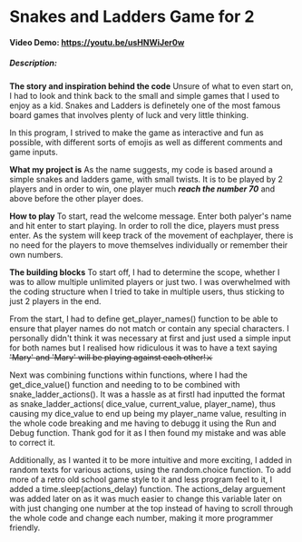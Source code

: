 # Snakes and Ladders Game for 2
#### Video Demo: https://youtu.be/usHNWiJer0w
##### Description:

**The story and inspiration behind the code**
Unsure of what to even start on, I had to look and think back to the small and simple games that I used to enjoy as a kid. Snakes and Ladders is definetely one of the most famous board games that involves plenty of luck and very little thinking.

In this program, I strived to make the game as interactive and fun as possible, with different sorts of emojis as well as different comments and game inputs.

**What my project is**
As the name suggests, my code is based around a simple snakes and ladders game, with small twists. It is to be played by 2 players and in order to win, one player much ***reach the number 70*** and above before the other player does.

**How to play**
To start, read the welcome message. Enter both palyer's name and hit enter to start playing. In order to roll the dice, players must press enter. As the system will keep track of the movement of eachplayer, there is no need for the players to move themselves individually or remember their own numbers.

**The building blocks**
To start off, I had to determine the scope, whether I was to allow multiple unlimited players or just two. I was overwhelmed with the coding structure when I tried to take in multiple users, thus sticking to just 2 players in the end.

From the start, I had to define get_player_names() function to be able to ensure that player names do not match or contain any special characters. I personally didn't think it was necessary at first and just used a simple input for both names but I realised how ridiculous it was to have a text saying ~~'Mary' and 'Mary' will be playing against each other!⚔️~~

Next was combining functions within functions, where I had the get_dice_value() function and needing to to be combined with snake_ladder_actions(). It was a hassle as at firstI had inputted the format as snake_ladder_actions( dice_value, current_value, player_name), thus causing my dice_value to end up being my player_name value, resulting in the whole code breaking and me having to debugg it using the Run and Debug function. Thank god for it as I then found my mistake and was able to correct it.

Additionally, as I wanted it to be more intuitive and more exciting, I added in random texts for various actions, using the random.choice function. To add more of a retro old school game style to it and less program feel to it, I added a time.sleep(actions_delay) function. The actions_delay arguement was added later on as it was much easier to change this variable later on with just changing one number at the top instead of having to scroll through the whole code and change each number, making it more programmer friendly.

